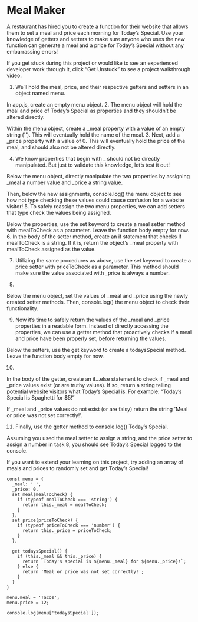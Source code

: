 # Meal Maker
A restaurant has hired you to create a function for their website that allows them to set a meal and price each morning for Today’s Special. Use your knowledge of getters and setters to make sure anyone who uses the new function can generate a meal and a price for Today’s Special without any embarrassing errors!

If you get stuck during this project or would like to see an experienced developer work through it, click “Get Unstuck” to see a project walkthrough video.


1. We’ll hold the meal, price, and their respective getters and setters in an object named menu.

In app.js, create an empty menu object.
2. The menu object will hold the meal and price of Today’s Special as properties and they shouldn’t be altered directly.

Within the menu object, create a _meal property with a value of an empty string (''). This will eventually hold the name of the meal.
3. Next, add a _price property with a value of 0. This will eventually hold the price of the meal, and should also not be altered directly.

4. We know properties that begin with _ should not be directly manipulated. But just to validate this knowledge, let’s test it out!

Below the menu object, directly manipulate the two properties by assigning _meal a number value and _price a string value.

Then, below the new assignments, console.log() the menu object to see how not type checking these values could cause confusion for a website visitor!
5. 
To safely reassign the two menu properties, we can add setters that type check the values being assigned.

Below the properties, use the set keyword to create a meal setter method with mealToCheck as a parameter. Leave the function body empty for now.
6. 
In the body of the setter method, create an if statement that checks if mealToCheck is a string. If it is, return the object’s _meal property with mealToCheck assigned as the value.

7. Utilizing the same procedures as above, use the set keyword to create a price setter with priceToCheck as a parameter. This method should make sure the value associated with _price is always a number.

8. 
Below the menu object, set the values of _meal and _price using the newly created setter methods. Then, console.log() the menu object to check their functionality.

9. Now it’s time to safely return the values of the _meal and _price properties in a readable form. Instead of directly accessing the properties, we can use a getter method that proactively checks if a meal and price have been properly set, before returning the values.

Below the setters, use the get keyword to create a todaysSpecial method. Leave the function body empty for now.

10. 
In the body of the getter, create an if…else statement to check if _meal and _price values exist (or are truthy values). If so, return a string telling potential website visitors what Today’s Special is. For example: “Today’s Special is Spaghetti for $5!”

If _meal and _price values do not exist (or are falsy) return the string 'Meal or price was not set correctly!'.

11. Finally, use the getter method to console.log() Today’s Special.

Assuming you used the meal setter to assign a string, and the price setter to assign a number in task 8, you should see Today’s Special logged to the console.

If you want to extend your learning on this project, try adding an array of meals and prices to randomly set and get Today’s Special!



```
const menu = {
  _meal: ' ',
  _price: 0,
  set meal(mealToCheck) {
    if (typeof mealToCheck === 'string') {
      return this._meal = mealToCheck;
    }
  },
  set price(priceToCheck) {
    if (typeof priceToCheck === 'number') {
      return this._price = priceToCheck;
    }
  },

  get todaysSpecial() {
    if (this._meal && this._price) {
      return `Today's special is ${menu._meal} for ${menu._price}!`;
    } else {
      return 'Meal or price was not set correctly!';
    }
  }
}

menu.meal = 'Tacos';
menu.price = 12;

console.log(menu['todaysSpecial']);


```